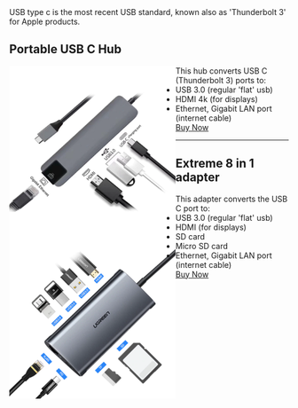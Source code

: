 <style type="text/css">
	img, p, ul {
		display: inline;
		min-width: 300px;
	}
	img {
		float: left;
	    min-width: 50%;
	    width: 300px;
	}
	ul {
		li {
			padding: 0;
    		margin-left: 2rem;
		}
	}
</style>

USB type c is the most recent USB standard, known also as 'Thunderbolt 3' for Apple products.

## Portable USB C Hub

![ USB-C to USB 3.0, HDMI and Ethernet]( ./assets/5-in-1-usb-c-cable.png )

This hub converts USB C (Thunderbolt 3) ports to:

- USB 3.0 (regular 'flat' usb)
- HDMI 4k (for displays)
- Ethernet, Gigabit LAN port (internet cable)

[Buy Now]( https://www.aliexpress.com/item/hot-5-in-1-USB-Type-C-Hub-Hdmi-4K-USB-C-Hub-to-Gigabit-Ethernet/32954358411.html )

---

## Extreme 8 in 1 adapter

![ USB-C to USB 3.0, HDMI and Ethernet]( ./assets/8-in-1-usb-c-thunderbolt-hub.png )

This adapter converts the USB C port to:

- USB 3.0 (regular 'flat' usb)
- HDMI (for displays)
- SD card
- Micro SD card
- Ethernet, Gigabit LAN port (internet cable)

[Buy Now]( https://www.aliexpress.com/item/Ugreen-All-in-1-USB-C-HUB-with-Type-C-PD-Power-4K-Video-HDMI-SD/32821301992.html )